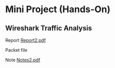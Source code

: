 # Mini Project (Hands-On)

## Wireshark Traffic Analysis

Report
[Report2.pdf](https://github.com/user-attachments/files/22583226/Report2.pdf)

Packet file

Note
[Notes2.pdf](https://github.com/user-attachments/files/22583228/Notes2.pdf)
